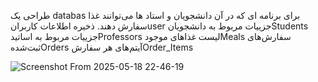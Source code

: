 طراحی یک databas برای برنامه ای  که در آن دانشجویان و استاد ها می‌توانند غذا سفارش دهند. 
ذخیره اطلاعات کاربرانuser
جزییات مربوط به دانشجویانStudents
جزییات مربوط به اساتیدProfessors
لیست غذاهای موجودMeals
سفارش‌های ثبت‌شدهOrders
آیتم‌های هر سفارشOrder_Items

![Screenshot From 2025-05-18 22-46-19](https://github.com/user-attachments/assets/05afe0bf-42e5-46f7-8071-eed632618674)
